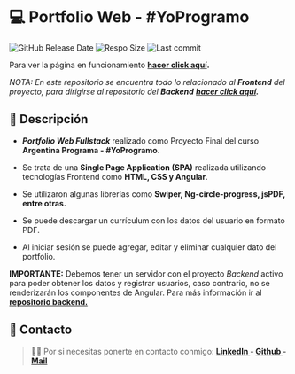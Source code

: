 # 💻 Portfolio Web - #YoProgramo
![GitHub Release Date](https://img.shields.io/github/release-date/FlorCollosso/Portfolio-FrontEnd) ![Respo Size](https://img.shields.io/github/repo-size/FlorCollosso/Portfolio-FrontEnd?color=orange) ![Last commit](https://img.shields.io/github/last-commit/FlorCollosso/Portfolio-FrontEnd)

Para ver la página en funcionamiento **[hacer click aquí](http://portfolio-flor-collosso.s3-website-us-east-1.amazonaws.com "aquí").**

*NOTA: En este repositorio se encuentra todo lo relacionado al **Frontend** del proyecto, para dirigirse al repositorio del **Backend** **[hacer click aquí](https://github.com/FlorCollosso/Portfolio-BackEnd "aquí").***
## 📝 Descripción
- ***Portfolio Web Fullstack*** realizado como Proyecto Final del curso **Argentina Programa - #YoProgramo**.

- Se trata de una **Single Page Application (SPA)** realizada utilizando tecnologías Frontend como **HTML, CSS y Angular**.

- Se utilizaron algunas librerías como **Swiper, Ng-circle-progress, jsPDF, entre otras.**

- Se puede descargar un currículum con los datos del usuario en formato PDF.

- Al iniciar sesión se puede agregar, editar y eliminar cualquier dato del portfolio.

**IMPORTANTE:** Debemos tener un servidor con el proyecto *Backend* activo para poder obtener los datos y registrar usuarios, caso contrario, no se renderizarán los componentes de Angular. Para más información ir al **[repositorio backend.](https://github.com/FlorCollosso/Portfolio-BackEnd "repositorio backend.")**

## 📩 Contacto
>🙋‍♀️ Por si necesitas ponerte en contacto conmigo: **[LinkedIn ](https://www.linkedin.com/in/florencia-collosso/) - [Github ](https://github.com/FlorCollosso) - [Mail ](mailto:florcollosso@gmail.com?subject=Mensaje%20desde%20Github&body=Hola!%20Vi%20tu%20repositorio%20en%20Github.)**
